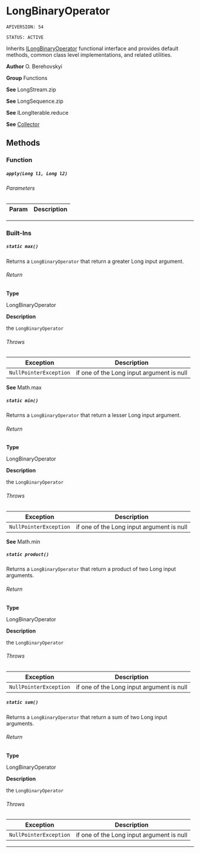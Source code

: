 # LongBinaryOperator

`APIVERSION: 54`

`STATUS: ACTIVE`

Inherits [ILongBinaryOperator](/docs/Functional-Interfaces/ILongBinaryOperator.md) functional interface and provides default methods, common class level implementations, and related utilities.


**Author** O. Berehovskyi


**Group** Functions


**See** LongStream.zip


**See** LongSequence.zip


**See** ILongIterable.reduce


**See** [Collector](/docs/Collectors/Collector.md)

## Methods
### Function
##### `apply(Long l1, Long l2)`
###### Parameters
|Param|Description|
|---|---|

---
### Built-Ins
##### `static max()`

Returns a `LongBinaryOperator` that return a greater Long input argument.

###### Return

**Type**

LongBinaryOperator

**Description**

the `LongBinaryOperator`

###### Throws
|Exception|Description|
|---|---|
|`NullPointerException`|if one of the Long input argument is null|


**See** Math.max

##### `static min()`

Returns a `LongBinaryOperator` that return a lesser Long input argument.

###### Return

**Type**

LongBinaryOperator

**Description**

the `LongBinaryOperator`

###### Throws
|Exception|Description|
|---|---|
|`NullPointerException`|if one of the Long input argument is null|


**See** Math.min

##### `static product()`

Returns a `LongBinaryOperator` that return a product of two Long input arguments.

###### Return

**Type**

LongBinaryOperator

**Description**

the `LongBinaryOperator`

###### Throws
|Exception|Description|
|---|---|
|`NullPointerException`|if one of the Long input argument is null|

##### `static sum()`

Returns a `LongBinaryOperator` that return a sum of two Long input arguments.

###### Return

**Type**

LongBinaryOperator

**Description**

the `LongBinaryOperator`

###### Throws
|Exception|Description|
|---|---|
|`NullPointerException`|if one of the Long input argument is null|

---
